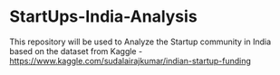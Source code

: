 # StartUps-India-Analysis

This repository will be used to Analyze the Startup community in India based on the dataset from Kaggle - https://www.kaggle.com/sudalairajkumar/indian-startup-funding

